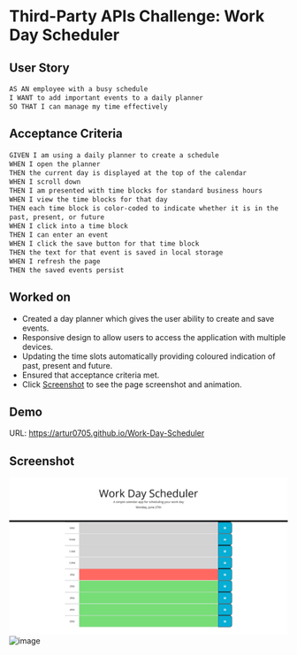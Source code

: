 # Third-Party APIs Challenge: Work Day Scheduler

## User Story
```
AS AN employee with a busy schedule
I WANT to add important events to a daily planner
SO THAT I can manage my time effectively

```

## Acceptance Criteria
```
GIVEN I am using a daily planner to create a schedule
WHEN I open the planner
THEN the current day is displayed at the top of the calendar
WHEN I scroll down
THEN I am presented with time blocks for standard business hours
WHEN I view the time blocks for that day
THEN each time block is color-coded to indicate whether it is in the past, present, or future
WHEN I click into a time block
THEN I can enter an event
WHEN I click the save button for that time block
THEN the text for that event is saved in local storage
WHEN I refresh the page
THEN the saved events persist

```

## Worked on

- Created a day planner which gives the user ability to create and save events.
- Responsive design to allow users to access the application with multiple devices.
- Updating the time slots automatically providing coloured indication of past, present and future.
- Ensured that acceptance criteria met.
- Click [Screenshot](#screenshot) to see the page screenshot and animation. 
## Demo
URL: https://artur0705.github.io/Work-Day-Scheduler

## Screenshot
![image](./assets/images/Work-Day-Scheduler-screenshot.jpeg)
![image](./assets/images/Work-Day-Scheduler.gif)